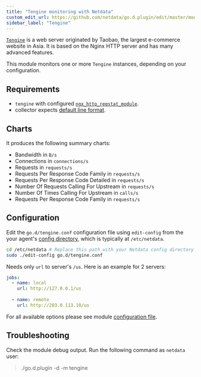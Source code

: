 ```yaml
---
title: "Tengine monitoring with Netdata"
custom_edit_url: https://github.com/netdata/go.d.plugin/edit/master/modules/tengine/README.md
sidebar_label: "Tengine"
---
```




[`Tengine`](https://tengine.taobao.org/) is a web server originated by Taobao, the largest e-commerce website in Asia. It is based on the Nginx HTTP server and has many advanced features.

This module monitors one or more `Tengine` instances, depending on your configuration.

## Requirements

-   `tengine` with configured [`ngx_http_reqstat_module`](http://tengine.taobao.org/document/http_reqstat.html).
-   collector expects [default line format](http://tengine.taobao.org/document/http_reqstat.html).

## Charts

It produces the following summary charts:

-   Bandwidth in `B/s`
-   Connections in `connections/s`
-   Requests in `requests/s`
-   Requests Per Response Code Family in `requests/s`
-   Requests Per Response Code Detailed in `requests/s`
-   Number Of Requests Calling For Upstream in `requests/s`
-   Number Of Times Calling For Upstream in `calls/s`
-   Requests Per Response Code Family in `requests/s`

## Configuration

Edit the `go.d/tengine.conf` configuration file using `edit-config` from the your agent's [config
directory](/guides/docs/step-by-step/step-04#find-your-netdataconf-file), which is typically at `/etc/netdata`.

```bash
cd /etc/netdata # Replace this path with your Netdata config directory
sudo ./edit-config go.d/tengine.conf
```

Needs only `url` to server's `/us`. Here is an example for 2 servers:

```yaml
jobs:
  - name: local
    url: http://127.0.0.1/us
      
  - name: remote
    url: http://203.0.113.10/us
```

For all available options please see module [configuration file](https://github.com/netdata/go.d.plugin/blob/master/config/go.d/tengine.conf).

## Troubleshooting

Check the module debug output. Run the following command as `netdata` user:

> ./go.d.plugin -d -m tengine
